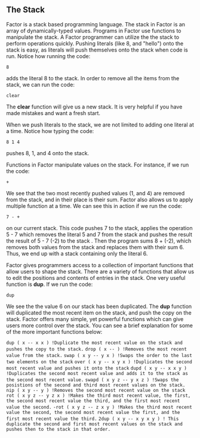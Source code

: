 ## The Stack
Factor is a stack based programming language.  The stack in Factor is an array of dynamically-typed values.  Programs in Factor use functions to manipulate the stack.  A Factor programmer can utilize the the stack to perform operations quickly. Pushing literals (like 8, and "hello") onto the stack is easy, as literals will push themselves onto the stack when code is run. Notice how running the code:

```factor
8
```

 
adds the literal 8 to the stack.  In order to remove all the items from the stack, we can run the code:

```factor
clear
```

The **clear** function will give us a new stack.  It is very helpful if you have made mistakes and want a fresh start.  

When we push literals to the stack, we are not limited to adding one literal at a time.  Notice how typing the code:

```factor
8 1 4
```

pushes 8, 1, and 4 onto the stack.

Functions  in Factor manipulate values on the stack.  For instance, if we run the code:

```factor
+
```

We see that the two most recently pushed values (1, and 4) are removed from the stack, and in their place is their sum.  Factor also allows us to apply multiple function at a time.  We can see this in action if we run the code:

```factor
7 - + 
```

on our current stack.  This code pushes 7 to the stack, applies the operation 5 - 7 which removes the literal 5 and 7 from the stack and pushes the result the result of 5 - 7 (-2) to the stack .  Then the program sums 8 + (-2), which removes both values from the stack and replaces them with their sum 6.  Thus, we end up with a stack containing only the literal 6.

Factor gives programmers access to a collection of important functions that allow users to shape the stack.  There are a variety of functions that allow us to edit the positions and contents of entries in the stack.  One very useful function is **dup**.  If we run the code:

```factor
dup
```

We see the the value 6 on our stack has been duplicated.  The **dup** function will duplicated the most recent item on the stack, and push the copy on the stack. Factor offers many simple, yet powerful functions which can give users more control over the stack.  You can see a brief explanation for some of the more important functions below:

`
dup ( x -- x x ) !Duplicate the most recent value on the stack and pushes the copy to the stack.
`
`
drop ( x -- ) !Removes the most recent value from the stack.
`
`
swap ( x y -- y x ) !Swaps the order to the last two elements on the stack
`
`
over ( x y -- x y x ) !Duplicates the second most recent value and pushes it onto the stack
`
`
dupd ( x y -- x x y ) !Duplicates the second most recent value and adds it to the stack as the second most recent value.
`
`
swapd ( x y z -- y x z ) !Swaps the posistions of the second and third most recent values on the stack.
`
`
nip ( x y -- y ) !Removes the second most recent value on the stack
`
`
rot ( x y z -- y z x ) !Makes the third most recent value, the first, the second most recent value the third, and the first most recent value the second.
`
`
-rot ( x y z -- z x y ) !Makes the third most recent value the second, the second most recent value the first, and the first most recent value the third.
`
`
2dup ( x y -- x y x y ) ! This duplicate the second and first most recent values on the stack and pushes then to the stack in that order.
`